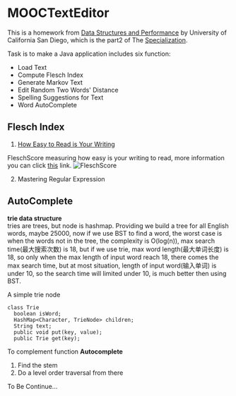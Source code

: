 # MOOCTextEditor

This is a homework from [Data Structures and Performance](https://www.coursera.org/learn/data-structures-optimizing-performance?specialization=java-object-oriented) by University of California San Diego, which is the part2 of The [Specialization](https://www.coursera.org/specializations/java-object-oriented).

Task is to make a Java application includes six function:
- Load Text
- Compute Flesch Index
- Generate Markov Text
- Edit Random Two Words' Distance
- Spelling Suggestions for Text
- Word AutoComplete

## Flesch Index

1. [How Easy to Read is Your Writing](https://www.coursera.org/learn/data-structures-optimizing-performance/programming/neATU/how-easy-to-read-is-your-writing)

FleschScore measuring how easy is your writing to read, more information you can click [this](https://yoast.com/flesch-reading-ease-score/) link.
![FleschScore](https://d3c33hcgiwev3.cloudfront.net/imageAssetProxy.v1/6jRBdXzrEeWcSw5H0E9onQ_da128fae925b2ae11eb087f86707fd8e_Flesch.png?expiry=1599955200000&hmac=jq5_elHbDy8K0hX6kjUCEso0IKvk0YTSX_lDRh8hOeA)

2. Mastering Regular Expression

## AutoComplete
**trie data structure**<br>
tries are trees, but node is hashmap. Providing we build a tree for all English words, maybe 25000, now if we use BST to find a word, the worst case is when the words not in the tree, the complexity is O(log(n)), max search time(最大搜索次数) is 18, but if we use trie, max word length(最大单词长度) is 18, so only when the max length of input word reach 18, there comes the max search time, but at most situation, length of input word(输入单词) is under 10, so the search time will limited under 10, is much better then using BST.

A simple trie node
```
class Trie
  boolean isWord;
  HashMap<Character, TrieNode> children;
  String text;
  public void put(key, value);
  public Trie get(key);
```

To complement function **Autocomplete**
1. Find the stem
2. Do a level order traversal from there

To Be Continue...
